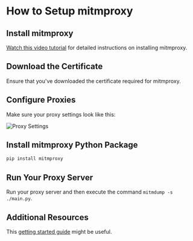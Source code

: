 # How to Setup mitmproxy

## Install mitmproxy
[Watch this video tutorial](https://youtu.be/AacH2L_D2B8) for detailed instructions on installing mitmproxy.

## Download the Certificate
Ensure that you've downloaded the certificate required for mitmproxy.

## Configure Proxies
Make sure your proxy settings look like this:

![Proxy Settings](https://i.imgur.com/LrPBr4U.png)

## Install mitmproxy Python Package
```sh
pip install mitmproxy
```

## Run Your Proxy Server
Run your proxy server and then execute the command `mitmdump -s ./main.py`.

## Additional Resources
This [getting started guide](https://docs.mitmproxy.org/stable/overview-getting-started/) might be useful.
